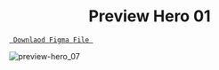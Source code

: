 <h1 align="center">Preview Hero 01</h1>

<a align ="center" href="https://www.figma.com/file/K9iKMHPudufd6QoHHgJmFh/Shopee.com?node-id=0%3A1"> `  Downlaod Figma File  `</a>


![preview-hero_07](https://user-images.githubusercontent.com/85581658/145683015-123be816-851f-491f-9019-3529e87aadba.jpg)
